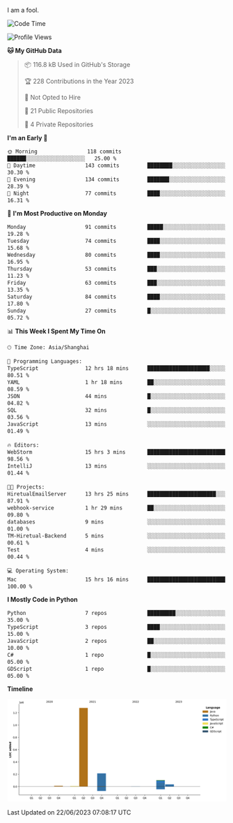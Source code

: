 I am a fool.

<!--START_SECTION:waka-->
![Code Time](http://img.shields.io/badge/Code%20Time-497%20hrs%2037%20mins-blue)

![Profile Views](http://img.shields.io/badge/Profile%20Views-3-blue)

**🐱 My GitHub Data** 

> 📦 116.8 kB Used in GitHub's Storage 
 > 
> 🏆 228 Contributions in the Year 2023
 > 
> 🚫 Not Opted to Hire
 > 
> 📜 21 Public Repositories 
 > 
> 🔑 4 Private Repositories 
 > 
**I'm an Early 🐤** 

```text
🌞 Morning                118 commits         ██████░░░░░░░░░░░░░░░░░░░   25.00 % 
🌆 Daytime                143 commits         ████████░░░░░░░░░░░░░░░░░   30.30 % 
🌃 Evening                134 commits         ███████░░░░░░░░░░░░░░░░░░   28.39 % 
🌙 Night                  77 commits          ████░░░░░░░░░░░░░░░░░░░░░   16.31 % 
```
📅 **I'm Most Productive on Monday** 

```text
Monday                   91 commits          █████░░░░░░░░░░░░░░░░░░░░   19.28 % 
Tuesday                  74 commits          ████░░░░░░░░░░░░░░░░░░░░░   15.68 % 
Wednesday                80 commits          ████░░░░░░░░░░░░░░░░░░░░░   16.95 % 
Thursday                 53 commits          ███░░░░░░░░░░░░░░░░░░░░░░   11.23 % 
Friday                   63 commits          ███░░░░░░░░░░░░░░░░░░░░░░   13.35 % 
Saturday                 84 commits          ████░░░░░░░░░░░░░░░░░░░░░   17.80 % 
Sunday                   27 commits          █░░░░░░░░░░░░░░░░░░░░░░░░   05.72 % 
```


📊 **This Week I Spent My Time On** 

```text
🕑︎ Time Zone: Asia/Shanghai

💬 Programming Languages: 
TypeScript               12 hrs 18 mins      ████████████████████░░░░░   80.51 % 
YAML                     1 hr 18 mins        ██░░░░░░░░░░░░░░░░░░░░░░░   08.59 % 
JSON                     44 mins             █░░░░░░░░░░░░░░░░░░░░░░░░   04.82 % 
SQL                      32 mins             █░░░░░░░░░░░░░░░░░░░░░░░░   03.56 % 
JavaScript               13 mins             ░░░░░░░░░░░░░░░░░░░░░░░░░   01.49 % 

🔥 Editors: 
WebStorm                 15 hrs 3 mins       █████████████████████████   98.56 % 
IntelliJ                 13 mins             ░░░░░░░░░░░░░░░░░░░░░░░░░   01.44 % 

🐱‍💻 Projects: 
HiretualEmailServer      13 hrs 25 mins      ██████████████████████░░░   87.91 % 
webhook-service          1 hr 29 mins        ██░░░░░░░░░░░░░░░░░░░░░░░   09.80 % 
databases                9 mins              ░░░░░░░░░░░░░░░░░░░░░░░░░   01.00 % 
TM-Hiretual-Backend      5 mins              ░░░░░░░░░░░░░░░░░░░░░░░░░   00.61 % 
Test                     4 mins              ░░░░░░░░░░░░░░░░░░░░░░░░░   00.44 % 

💻 Operating System: 
Mac                      15 hrs 16 mins      █████████████████████████   100.00 % 
```

**I Mostly Code in Python** 

```text
Python                   7 repos             █████████░░░░░░░░░░░░░░░░   35.00 % 
TypeScript               3 repos             ████░░░░░░░░░░░░░░░░░░░░░   15.00 % 
JavaScript               2 repos             ██░░░░░░░░░░░░░░░░░░░░░░░   10.00 % 
C#                       1 repo              █░░░░░░░░░░░░░░░░░░░░░░░░   05.00 % 
GDScript                 1 repo              █░░░░░░░░░░░░░░░░░░░░░░░░   05.00 % 
```



**Timeline**

![Lines of Code chart](https://raw.githubusercontent.com/VeejaLiu/VeejaLiu/master/assets/bar_graph.png)


 Last Updated on 22/06/2023 07:08:17 UTC
<!--END_SECTION:waka-->
